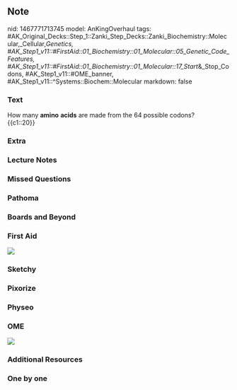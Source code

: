 ## Note
nid: 1467771713745
model: AnKingOverhaul
tags: #AK_Original_Decks::Step_1::Zanki_Step_Decks::Zanki_Biochemistry::Molecular,_Cellular,_Genetics, #AK_Step1_v11::#FirstAid::01_Biochemistry::01_Molecular::05_Genetic_Code_Features, #AK_Step1_v11::#FirstAid::01_Biochemistry::01_Molecular::17_Start_&_Stop_Codons, #AK_Step1_v11::#OME_banner, #AK_Step1_v11::^Systems::Biochem::Molecular
markdown: false

### Text
<div>
  How many <b>amino</b> <b>acids</b> are made from the 64 possible
  codons?
</div>
<div>
  {{c1::20}}
</div>

### Extra


### Lecture Notes


### Missed Questions


### Pathoma


### Boards and Beyond


### First Aid
<img src="tmpRY0esF.png">

### Sketchy


### Pixorize


### Physeo


### OME
<div class="ome-widget">
  <a href="https://onlinemeded.org?ref=anki"><img src=
  "_OME_AnkiFlashcards_General_3.png"></a>
</div>

### Additional Resources


### One by one

